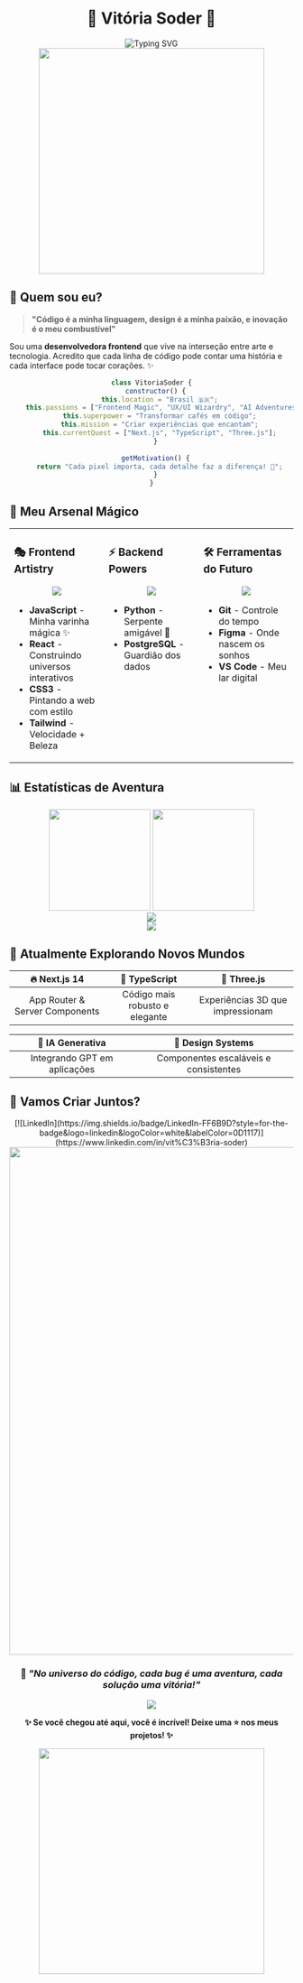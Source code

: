 # <div align="center">🌟 Vitória Soder 🌟</div>
<div align="center">
  <img src="https://readme-typing-svg.herokuapp.com?font=Fira+Code&size=22&duration=3000&pause=1000&color=FF6B9D&center=true&vCenter=true&width=600&lines=Frontend+Developer+%26+Creative+Soul;Transformando+ideias+em+experiencias+digitais;Apaixonada+por+UX%2FUI+e+IA" alt="Typing SVG" />
</div>

<div align="center">
  <img src="https://user-images.githubusercontent.com/74038190/225813708-98b745f2-7d22-48cf-9150-083f1b00d6c9.gif" width="400">
</div>

## 🎯 Quem sou eu?

> **"Código é a minha linguagem, design é a minha paixão, e inovação é o meu combustível"**

Sou uma **desenvolvedora frontend** que vive na interseção entre arte e tecnologia. Acredito que cada linha de código pode contar uma história e cada interface pode tocar corações. ✨

<div align="center">

```javascript
class VitoriaSoder {
  constructor() {
    this.location = "Brasil 🇧🇷";
    this.passions = ["Frontend Magic", "UX/UI Wizardry", "AI Adventures"];
    this.superpower = "Transformar cafés em código";
    this.mission = "Criar experiências que encantam";
    this.currentQuest = ["Next.js", "TypeScript", "Three.js"];
  }
  
  getMotivation() {
    return "Cada pixel importa, cada detalhe faz a diferença! 🚀";
  }
}
```

</div>

## 🎨 Meu Arsenal Mágico

<table>
<tr>
<td valign="top" width="33%">

### 🎭 Frontend Artistry
<div align="center">
<img src="https://skillicons.dev/icons?i=js,react,html,css,tailwind,materialui" />
</div>

- **JavaScript** - Minha varinha mágica ✨
- **React** - Construindo universos interativos
- **CSS3** - Pintando a web com estilo
- **Tailwind** - Velocidade + Beleza

</td>
<td valign="top" width="33%">

### ⚡ Backend Powers
<div align="center">
<img src="https://skillicons.dev/icons?i=python,postgresql" />
</div>

- **Python** - Serpente amigável 🐍
- **PostgreSQL** - Guardião dos dados

</td>
<td valign="top" width="33%">

### 🛠️ Ferramentas do Futuro
<div align="center">
<img src="https://skillicons.dev/icons?i=git,vscode,figma,postman" />
</div>

- **Git** - Controle do tempo
- **Figma** - Onde nascem os sonhos
- **VS Code** - Meu lar digital

</td>
</tr>
</table>

## 📊 Estatísticas de Aventura

<div align="center">
  <img height="180em" src="https://github-readme-stats.vercel.app/api?username=VitoriaSoder&show_icons=true&theme=synthwave&include_all_commits=true&count_private=true&bg_color=0D1117&border_color=FF6B9D"/>
  <img height="180em" src="https://github-readme-stats.vercel.app/api/top-langs/?username=VitoriaSoder&layout=compact&langs_count=8&theme=synthwave&bg_color=0D1117&border_color=FF6B9D"/>
</div>

<div align="center">
  <img src="https://github-readme-streak-stats.herokuapp.com/?user=VitoriaSoder&theme=synthwave&background=0D1117&border=FF6B9D&ring=FF6B9D&fire=FFD700&currStreakLabel=FF6B9D"/>
</div>

<div align="center">
  <img src="https://github-readme-activity-graph.vercel.app/graph?username=VitoriaSoder&theme=synthwave&bg_color=0D1117&color=FF6B9D&line=FFD700&point=FFFFFF&area=true&hide_border=true"/>
</div>

## 🌱 Atualmente Explorando Novos Mundos

<div align="center">

| 🔥 **Next.js 14** | 🎯 **TypeScript** | 🎪 **Three.js** |
|:---:|:---:|:---:|
| App Router & Server Components | Código mais robusto e elegante | Experiências 3D que impressionam |

| 🤖 **IA Generativa** | 🎨 **Design Systems** |
|:---:|:---:|
| Integrando GPT em aplicações | Componentes escaláveis e consistentes |

</div>

## 💫 Vamos Criar Juntos?

<div align="center">
[![LinkedIn](https://img.shields.io/badge/LinkedIn-FF6B9D?style=for-the-badge&logo=linkedin&logoColor=white&labelColor=0D1117)](https://www.linkedin.com/in/vit%C3%B3ria-soder)

</div>

<div align="center">
  <img src="https://user-images.githubusercontent.com/74038190/212284100-561aa473-3905-4a80-b561-0d28506553ee.gif" width="900">
</div>

<div align="center">
  
### 🌈 *"No universo do código, cada bug é uma aventura, cada solução uma vitória!"*

<img src="https://komarev.com/ghpvc/?username=VitoriaSoder&color=FF6B9D&style=for-the-badge&label=Exploradores+que+passaram+por+aqui"/>

**✨ Se você chegou até aqui, você é incrível! Deixe uma ⭐ nos meus projetos! ✨**

</div>

<div align="center">
  <img src="https://user-images.githubusercontent.com/74038190/212284158-e840e285-664b-44d7-b79b-e264b5e54825.gif" width="400">
</div>
